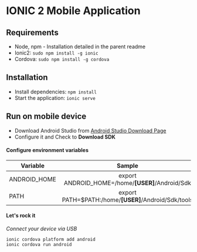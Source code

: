 # IONIC 2 Mobile Application

## Requirements
- Node, npm - Installation detailed in the parent readme
- Ionic2: `sudo npm install -g ionic`
- Cordova: `sudo npm install -g cordova`

## Installation
- Install dependencies: `npm install`
- Start the application: `ionic serve`

## Run on mobile device
- Download Android Studio from [Android Studio Download Page](https://developer.android.com/studio/index.html)
- Configure it and Check to **Download SDK**

#### Configure environment variables

| Variable      | Sample        |
| ------------- |:-------------:|
| ANDROID_HOME  | export ANDROID_HOME=/home/**[USER]**/Android/Sdk |
| PATH          | export PATH=$PATH:/home/**[USER]**/Android/Sdk/tools |

#### Let's rock it
*Connect your device via USB*
```
ionic cordova platform add android
ionic cordova run android
```
